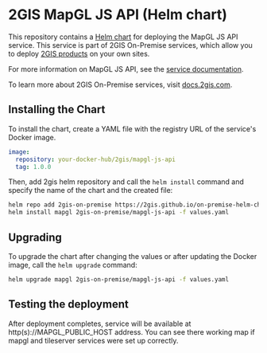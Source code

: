 # 2GIS MapGL JS API (Helm chart)

This repository contains a [Helm chart](https://helm.sh/docs/topics/charts/) for deploying the MapGL JS API service. This service is part of 2GIS On-Premise services, which allow you to deploy [2GIS products](https://dev.2gis.com/) on your own sites.

For more information on MapGL JS API, see the [service documentation](https://docs.2gis.com/en/on-premise/map).

To learn more about 2GIS On-Premise services, visit [docs.2gis.com](https://docs.2gis.com/en/on-premise/overview).

## Installing the Chart

To install the chart, create a YAML file with the registry URL of the service's Docker image.

```yaml
image:
  repository: your-docker-hub/2gis/mapgl-js-api
  tag: 1.0.0
```

Then, add 2gis helm repository and call the `helm install` command and specify the name of the chart and the created file:

```bash
helm repo add 2gis-on-premise https://2gis.github.io/on-premise-helm-charts
helm install mapgl 2gis-on-premise/mapgl-js-api -f values.yaml
```

## Upgrading

To upgrade the chart after changing the values or after updating the Docker image, call the `helm upgrade` command:

```bash
helm upgrade mapgl 2gis-on-premise/mapgl-js-api -f values.yaml
```

## Testing the deployment

After deployment completes, service will be available at http(s)://MAPGL_PUBLIC_HOST address. You can see there working map if mapgl and tileserver services were set up correctly. 